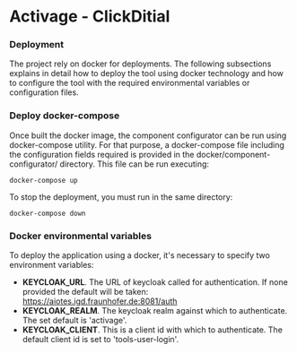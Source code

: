 # Activage - ClickDitial

### Deployment
The project rely on docker for deployments. The following subsections explains in detail how to 
deploy the tool using docker technology and how to configure the tool with the required environmental variables or configuration files.

### Deploy docker-compose
Once built the docker image, the component configurator can be run using docker-compose utility. For that purpose, a docker-compose file
including the configuration fields required is provided in the docker/component-configurator/ directory. This file can be run executing:
````
docker-compose up
```` 
To stop the deployment, you must run in the same directory:
````
docker-compose down
````

### Docker environmental variables
To deploy the application using a docker, it's necessary to specify two environment variables:

- **KEYCLOAK_URL**. The URL of keycloak called for authentication. If none provided the default will be taken: https://aiotes.igd.fraunhofer.de:8081/auth
- **KEYCLOAK_REALM**.  The keycloak realm against which to authenticate. The set default is 'activage'.
- **KEYCLOAK_CLIENT**. This is a client id with which to authenticate. The default client id is set to 'tools-user-login'.
